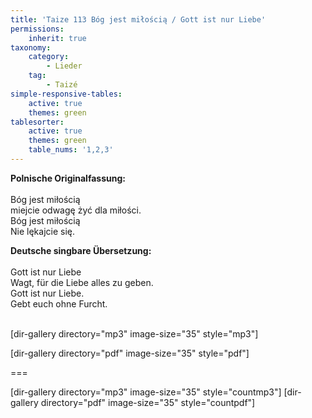 ```yaml
---
title: 'Taize 113 Bóg jest miłością / Gott ist nur Liebe'
permissions:
    inherit: true
taxonomy:
    category:
        - Lieder
    tag:
        - Taizé
simple-responsive-tables:
    active: true
    themes: green
tablesorter:
    active: true
    themes: green
    table_nums: '1,2,3'
---
```


**Polnische Originalfassung:**</br>
</br>
Bóg jest miłością</br>
miejcie odwagę żyć dla miłości.</br>
Bóg jest miłością</br>
Nie lękajcie się.</br>

**Deutsche singbare Übersetzung:**</br>
</br>
Gott ist nur Liebe</br>
Wagt, für die Liebe alles zu geben.</br>
Gott ist nur Liebe.</br>
Gebt euch ohne Furcht.</br>
</br>

[dir-gallery directory="mp3" image-size="35" style="mp3"]

[dir-gallery directory="pdf" image-size="35" style="pdf"]

===

[dir-gallery directory="mp3" image-size="35" style="countmp3"]
[dir-gallery directory="pdf" image-size="35" style="countpdf"]